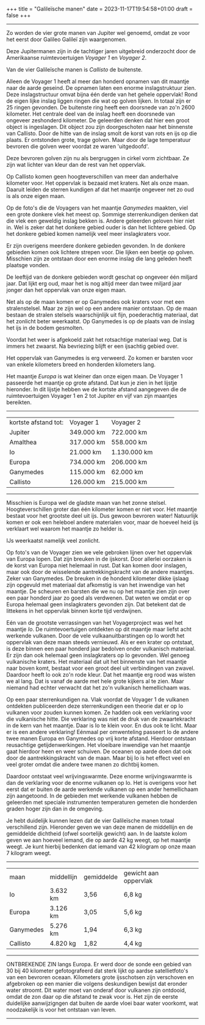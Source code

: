 +++
title = "Galileïsche manen"
date = 2023-11-17T19:54:58+01:00
draft = false
+++

---
Zo worden de vier grote manen van Jupiter wel genoemd, omdat ze voor het
eerst door Galileo Galileï zijn waargenomen.

Deze Jupitermanen zijn in de tachtiger jaren uitgebreid onderzocht door
de Amerikaanse ruimtevoertuigen *Voyager 1* en *Voyager 2*.

Van de vier Galileïsche manen is *Callisto* de buitenste.

Alleen de Voyager 1 heeft al meer dan honderd opnamen van dit maantje
naar de aarde geseind. De opnamen laten een enorme inslagstruktuur zien.
Deze inslagstructuur omvat bijna één derde van het gehele oppervlak!
Rond de eigen lijke inslag liggen ringen die wat op golven lijken. In
totaal zijn er 25 ringen gevonden. De buitenste ring heeft een doorsnede
van zo\'n 2600 kilometer. Het centrale deel van de inslag heeft een
doorsnede van ongeveer zeshonderd kilometer. De geleerden denken dat
hier een groot object is ingeslagen. Dit object zou zijn doorgeschoten
naar het binnenste van Callisto. Door de hitte van de inslag smolt de
korst van rots en ijs op die plaats. Er ontstonden grote, trage golven.
Maar door de lage temperatuur bevroren die golven weer voordat ze waren
\'uitgedoofd\'.

Deze bevroren golven zijn nu als bergruggen in cirkel vorm zichtbaar. Ze
zijn wat lichter van kleur dan de rest van het oppervlak.

Op Callisto komen geen hoogteverschillen van meer dan anderhalve
kilometer voor. Het oppervlak is bezaaid met kraters. Net als onze maan.
Daaruit leiden de sterren kundigen af dat het maantje ongeveer net zo
oud is als onze eigen maan.

Op de foto\'s die de Voyagers van het maantje *Ganymedes* maakten, viel
een grote donkere vlek het meest op. Sommige sterrenkundigen denken dat
die vlek een geweldig inslag bekken is. Andere geleerden geloven hier
niet in. Wel is zeker dat het donkere gebied ouder is dan het lichtere
gebied. Op het donkere gebied komen namelijk veel meer inslagkraters
voor.

Er zijn overigens meerdere donkere gebieden gevonden. In de donkere
gebieden komen ook lichtere strepen voor. Die lijken een beetje op
golven. Misschien zijn ze ontstaan door een enorme inslag die lang
geleden heeft plaatsge vonden.

De leeftijd van de donkere gebieden wordt geschat op ongeveer één
miljard jaar. Dat lijkt erg oud, maar het is nog altijd meer dan twee
miljard jaar jonger dan het oppervlak van onze eigen maan.

Net als op de maan komen er op Ganymedes ook kraters voor met een
stralenstelsel. Maar ze zijn wel op een andere manier ontstaan. Op de
maan bestaan de stralen stelsels waarschijnlijk uit fijn, poederachtig
materiaal, dat het zonlicht beter weerkaatst. Op Ganymedes is op de
plaats van de inslag het ijs in de bodem gesmolten.

Voordat het weer is afgekoeld zakt het rotsachtige materiaal weg. Dat is
immers het zwaarst. Na bevriezing blijft er een ijsachtig gebied over.

Het oppervlak van Ganymedes is erg verweerd. Zo komen er barsten voor
van enkele kilometers breed en honderden kilometers lang.

Het maantje *Europa* is wat kleiner dan onze eigen maan. De Voyager 1
passeerde het maantje op grote afstand. Dat kun je zien in het lijstje
hieronder. In dit lijstje hebben we de kortste afstand aangegeven die de
ruimtevoertuigen Voyager 1 en 2 tot Jupiter en vijf van zijn maantjes
bereikten.

---
|    |    |    |    |    |    |
|---|---|---|---|---|---|
kortste afstand tot:  |Voyager 1       |Voyager 2 
Jupiter            |349.000 km       |722.000 km 
Amalthea           |317.000 km       |558.000 km 
Io                 |21.000 km        |1.130.000 km 
Europa             |734.000 km       |206.000 km 
Ganymedes          |115.000 km       |62.000 km 
Callisto           |126.000 km       |215.000 km
       

---

Misschien is Europa wel de gladste maan van het zonne stelsel.
Hoogteverschillen groter dan één kilometer komen er niet voor. Het
maantje bestaat voor het grootste deel uit ijs. Dus gewoon bevroren
water! Natuurlijk komen er ook een heleboel andere materialen voor, maar
de hoeveel heid ijs verklaart wel waarom het maantje zo helder is.

IJs weerkaatst namelijk veel zonlicht.

Op foto\'s van de Voyager zien we vele gebroken lijnen over het
oppervlak van Europa lopen. Dat zijn breuken in de ijskorst. Door
allerlei oorzaken is de korst van Europa niet helemaal in rust. Dat kan
komen door inslagen, maar ook door de wisselende aantrekkingskracht van
de andere maantjes. Zeker van Ganymedes. De breuken in de honderd
kilometer dikke ijslaag zijn opgevuld met materiaal dat afkomstig is van
het inwendige van het maantje. De scheuren en barsten die we nu op het
maantje zien zijn over een paar honderd jaar zo goed als verdwenen. Dat
weten we omdat er op Europa helemaal geen inslagkraters gevonden zijn.
Dat betekent dat de littekens in het oppervlak binnen korte tijd
verdwijnen.

Eén van de grootste verrassingen van het Voyagerproject was wel het
maantje *Io*. De ruimtevoertuigen ontdekten op dit maantje maar liefst
acht werkende vulkanen. Door de vele vulkaanuitbarstingen op Io wordt
het oppervlak van deze maan steeds vernieuwd. Als er een krater op
ontstaat, is deze binnen een paar honderd jaar bedolven onder vulkanisch
materiaal. Er zijn dan ook helemaal geen inslagkraters op Io gevonden.
Wel genoeg vulkanische kraters. Het materiaal dat uit het binnenste van
het maantje naar boven komt, bestaat voor een groot deel uit
verbindingen van zwavel. Daardoor heeft Io ook zo\'n rode kleur. Dat het
maantje erg rood was wisten we al lang. Dat is vanaf de aarde met hele
grote kijkers al te zien. Maar niemand had echter verwacht dat het zo\'n
vulkanisch hemellichaam was.

Op een paar sterrenkundigen na. Vlak voordat de Voyager 1 de vulkanen
ontdekten publiceerden deze sterrenkundigen een theorie dat er op Io
vulkanen voor zouden kunnen komen. Ze hadden ook een verklaring voor die
vulkanische hitte. Die verklaring was niet de druk van de zwaartekracht
in de kern van het maantje. Daar is Io te klein voor. En dus ook te
licht. Maar er is een andere verklaring! Eénmaal per omwenteling
passeert Io de andere twee manen Europa en Ganymedes op vrij korte
afstand. Hierdoor ontstaan reusachtige getijdenwerkingen. Het vloeibare
inwendige van het maantje gaat hierdoor heen en weer schuiven. De
oceanen op aarde doen dat ook door de aantrekkingskracht van de maan.
Maar bij Io is het effect veel en veel groter omdat die andere twee
manen zo dichtbij komen.

Daardoor ontstaat veel wrijvingswarmte. Deze enorme wrijvingswarmte is
dan de verklaring voor de enorme vulkanen op Io. Het is overigens voor
het eerst dat er buiten de aarde werkende vulkanen op een ander
hemellichaam zijn aangetoond. In de gebieden met werkende vulkanen
hebben de geleerden met speciale instrumenten temperaturen gemeten die
honderden graden hoger zijn dan in de omgeving.

Je hebt duidelijk kunnen lezen dat de vier Galileïsche manen totaal
verschillend zijn. Hieronder geven we van deze manen de middellijn en de
gemiddelde dichtheid (ofwel soortelijk gewicht) aan. In de laatste kolom
geven we aan hoeveel iemand, die op aarde 42 kg weegt, op het maantje
weegt. Je kunt hierbij bedenken dat iemand van 42 kilogram op onze maan
7 kilogram weegt.

---
|    |    |    |    |    |    |
|---|---|---|---|---|---|
    maan       |middellijn    |gemiddelde    |gewicht aan oppervlak                               
    Io          |3.632 km     |3,56               |6,8 kg 
    Europa      |3.126 km     |3,05               |5,6 kg 
    Ganymedes   |5.276 km     |1,94               |6,3 kg
    Callisto    |4.820 kg     |1,82               |4,4 kg
    
---

ONTBREKENDE ZIN langs Europa. Er werd door de sonde een gebied van 30
bij 40 kilometer gefotografeerd dat sterk lijkt op aardse
satellietfoto's van een bevroren oceaan. Kilometers grote ijsschotsen
zijn verschoven en afgebroken op een manier die volgens deskundigen
bewijst dat eronder water stroomt. Dit water moet van onderaf door
vulkanen zijn ontdooid, omdat de zon daar op die afstand te zwak voor
is. Het zijn de eerste duidelijke aanwijzigngen dat buiten de aarde
vloei baar water voorkomt, wat noodzakelijk is voor het ontstaan van
leven.

---
